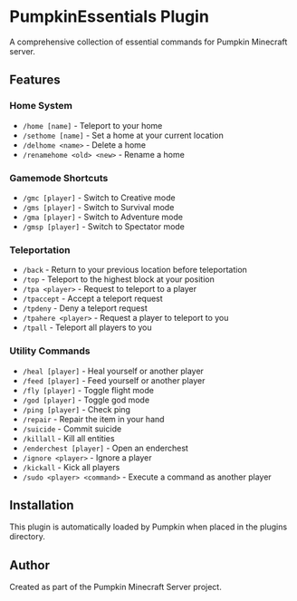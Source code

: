 # PumpkinEssentials Plugin

A comprehensive collection of essential commands for Pumpkin Minecraft server.

## Features

### Home System
- `/home [name]` - Teleport to your home
- `/sethome [name]` - Set a home at your current location  
- `/delhome <name>` - Delete a home
- `/renamehome <old> <new>` - Rename a home

### Gamemode Shortcuts
- `/gmc [player]` - Switch to Creative mode
- `/gms [player]` - Switch to Survival mode
- `/gma [player]` - Switch to Adventure mode
- `/gmsp [player]` - Switch to Spectator mode

### Teleportation
- `/back` - Return to your previous location before teleportation
- `/top` - Teleport to the highest block at your position
- `/tpa <player>` - Request to teleport to a player
- `/tpaccept` - Accept a teleport request
- `/tpdeny` - Deny a teleport request
- `/tpahere <player>` - Request a player to teleport to you
- `/tpall` - Teleport all players to you

### Utility Commands
- `/heal [player]` - Heal yourself or another player
- `/feed [player]` - Feed yourself or another player
- `/fly [player]` - Toggle flight mode
- `/god [player]` - Toggle god mode
- `/ping [player]` - Check ping
- `/repair` - Repair the item in your hand
- `/suicide` - Commit suicide
- `/killall` - Kill all entities
- `/enderchest [player]` - Open an enderchest
- `/ignore <player>` - Ignore a player
- `/kickall` - Kick all players
- `/sudo <player> <command>` - Execute a command as another player

## Installation

This plugin is automatically loaded by Pumpkin when placed in the plugins directory.

## Author

Created as part of the Pumpkin Minecraft Server project. 